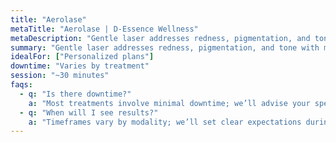 ```yaml
---
title: "Aerolase"
metaTitle: "Aerolase | D‑Essence Wellness"
metaDescription: "Gentle laser addresses redness, pigmentation, and tone with minimal downtime."
summary: "Gentle laser addresses redness, pigmentation, and tone with minimal downtime."
idealFor: ["Personalized plans"]
downtime: "Varies by treatment"
session: "~30 minutes"
faqs:
  - q: "Is there downtime?"
    a: "Most treatments involve minimal downtime; we’ll advise your specific case."
  - q: "When will I see results?"
    a: "Timeframes vary by modality; we’ll set clear expectations during consultation."
---
```

